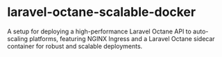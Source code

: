 # laravel-octane-scalable-docker
A setup for deploying a high-performance Laravel Octane API to auto-scaling platforms, featuring NGINX Ingress and a Laravel Octane sidecar container for robust and scalable deployments.
